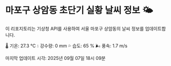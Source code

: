 
# 마포구 상암동 초단기 실황 날씨 정보 🌤️

이 리포지토리는 기상청 API를 사용하여 서울 마포구 상암동의 날씨 정보를 업데이트합니다. 

🌡️ 기온: 27.3 ℃
💧 강수량: 0 mm
💦 습도: 65 %
🌬️ 풍속: 1.7 m/s

마지막 업데이트 시각: 2025년 09월 07일 18시 09분    

